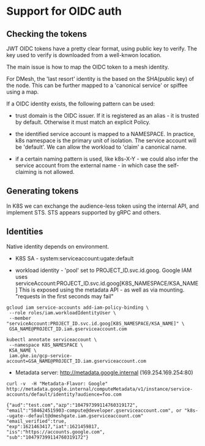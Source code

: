 # Support for OIDC auth

## Checking the tokens 

JWT OIDC tokens have a pretty clear format, using public key to verify.
The key used to verify is downloaded from a well-knwon location.

The main issue is how to map the OIDC token to a mesh identity.

For DMesh, the 'last resort' identity is the based on the SHA(public key) of the node.
This can be further mapped to a 'canonical service' or spiffee using a map.

If a OIDC identity exists, the following pattern can be used:

- trust domain is the OIDC issuer. If it is registered as an alias - it is trusted by 
default. Otherwise it must match an explicit Policy.
  
- the identified service account is mapped to a NAMESPACE. In practice, k8s namespace
is the primary unit of isolation. The service account will be 'default'. We can allow 
the workload to 'claim' a canonical name.
  
- if a certain naming pattern is used, like k8s-X-Y - we could also infer the service
account from the external name - in which case the self-claiming is not allowed.
  
## Generating tokens

In K8S we can exchange the audience-less token using the internal API, and implement STS.
STS appears supported by gRPC and others.

## Identities

Native identity depends on environment.

- K8S SA - system:serviceaccount:ugate:default

- workload identity - 'pool' set to PROJECT_ID.svc.id.goog. Google IAM uses 
    serviceAccount:PROJECT_ID.svc.id.goog[K8S_NAMESPACE/KSA_NAME]
  This is exposed using the metadata API - as well as via mounting. "requests in the first seconds may fail"
 ```shell
gcloud iam service-accounts add-iam-policy-binding \
  --role roles/iam.workloadIdentityUser \
  --member "serviceAccount:PROJECT_ID.svc.id.goog[K8S_NAMESPACE/KSA_NAME]" \
  GSA_NAME@PROJECT_ID.iam.gserviceaccount.com

kubectl annotate serviceaccount \
  --namespace K8S_NAMESPACE \
  KSA_NAME \
  iam.gke.io/gcp-service-account=GSA_NAME@PROJECT_ID.iam.gserviceaccount.com
```

- Metadata server:  http://metadata.google.internal (169.254.169.254:80)
```shell
curl -v  -H "Metadata-Flavor: Google" http://metadata.google.internal/computeMetadata/v1/instance/service-accounts/default/identity?audience=foo.com

{"aud":"test.com","azp":"104797399114760319172",
"email":"584624515903-compute@developer.gserviceaccount.com", or "k8s--ugate--default@dmeshgate.iam.gserviceaccount.com"
"email_verified":true,
"exp":1621463417,"iat":1621459817,
"iss":"https://accounts.google.com",
"sub":"104797399114760319172"}
```  

